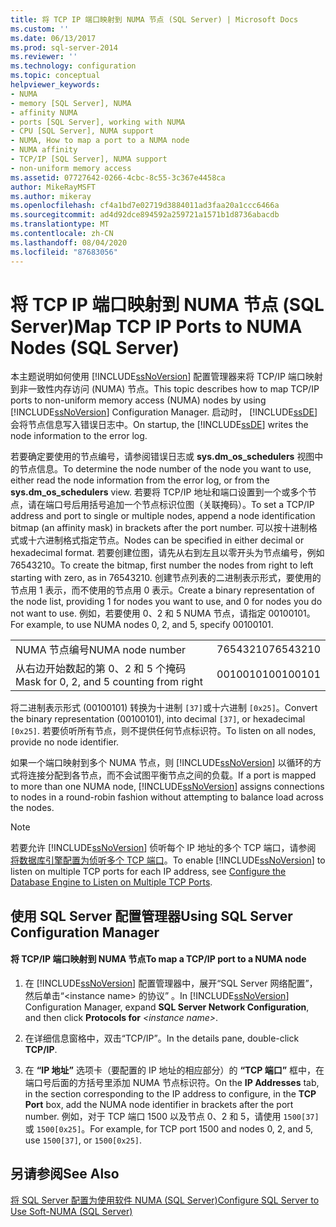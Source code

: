 ```yaml
---
title: 将 TCP IP 端口映射到 NUMA 节点 (SQL Server) | Microsoft Docs
ms.custom: ''
ms.date: 06/13/2017
ms.prod: sql-server-2014
ms.reviewer: ''
ms.technology: configuration
ms.topic: conceptual
helpviewer_keywords:
- NUMA
- memory [SQL Server], NUMA
- affinity NUMA
- ports [SQL Server], working with NUMA
- CPU [SQL Server], NUMA support
- NUMA, How to map a port to a NUMA node
- NUMA affinity
- TCP/IP [SQL Server], NUMA support
- non-uniform memory access
ms.assetid: 07727642-0266-4cbc-8c55-3c367e4458ca
author: MikeRayMSFT
ms.author: mikeray
ms.openlocfilehash: cf4a1bd7e02719d3884011ad3faa20a1ccc6466a
ms.sourcegitcommit: ad4d92dce894592a259721a1571b1d8736abacdb
ms.translationtype: MT
ms.contentlocale: zh-CN
ms.lasthandoff: 08/04/2020
ms.locfileid: "87683056"
---
```

# <a name="map-tcp-ip-ports-to-numa-nodes-sql-server"></a><span data-ttu-id="7d29a-102">将 TCP IP 端口映射到 NUMA 节点 (SQL Server)</span><span class="sxs-lookup"><span data-stu-id="7d29a-102">Map TCP IP Ports to NUMA Nodes (SQL Server)</span></span>
  <span data-ttu-id="7d29a-103">本主题说明如何使用 [!INCLUDE[ssNoVersion](../../includes/ssnoversion-md.md)] 配置管理器来将 TCP/IP 端口映射到非一致性内存访问 (NUMA) 节点。</span><span class="sxs-lookup"><span data-stu-id="7d29a-103">This topic describes how to map TCP/IP ports to non-uniform memory access (NUMA) nodes by using [!INCLUDE[ssNoVersion](../../includes/ssnoversion-md.md)] Configuration Manager.</span></span> <span data-ttu-id="7d29a-104">启动时， [!INCLUDE[ssDE](../../includes/ssde-md.md)] 会将节点信息写入错误日志中。</span><span class="sxs-lookup"><span data-stu-id="7d29a-104">On startup, the [!INCLUDE[ssDE](../../includes/ssde-md.md)] writes the node information to the error log.</span></span>  
  
 <span data-ttu-id="7d29a-105">若要确定要使用的节点编号，请参阅错误日志或 **sys.dm_os_schedulers** 视图中的节点信息。</span><span class="sxs-lookup"><span data-stu-id="7d29a-105">To determine the node number of the node you want to use, either read the node information from the error log, or from the **sys.dm_os_schedulers** view.</span></span> <span data-ttu-id="7d29a-106">若要将 TCP/IP 地址和端口设置到一个或多个节点，请在端口号后用括号追加一个节点标识位图（关联掩码）。</span><span class="sxs-lookup"><span data-stu-id="7d29a-106">To set a TCP/IP address and port to single or multiple nodes, append a node identification bitmap (an affinity mask) in brackets after the port number.</span></span> <span data-ttu-id="7d29a-107">可以按十进制格式或十六进制格式指定节点。</span><span class="sxs-lookup"><span data-stu-id="7d29a-107">Nodes can be specified in either decimal or hexadecimal format.</span></span> <span data-ttu-id="7d29a-108">若要创建位图，请先从右到左且以零开头为节点编号，例如 76543210。</span><span class="sxs-lookup"><span data-stu-id="7d29a-108">To create the bitmap, first number the nodes from right to left starting with zero, as in 76543210.</span></span> <span data-ttu-id="7d29a-109">创建节点列表的二进制表示形式，要使用的节点用 1 表示，而不使用的节点用 0 表示。</span><span class="sxs-lookup"><span data-stu-id="7d29a-109">Create a binary representation of the node list, providing 1 for nodes you want to use, and 0 for nodes you do not want to use.</span></span> <span data-ttu-id="7d29a-110">例如，若要使用 0、2 和 5 NUMA 节点，请指定 00100101。</span><span class="sxs-lookup"><span data-stu-id="7d29a-110">For example, to use NUMA nodes 0, 2, and 5, specify 00100101.</span></span>  
  
|||  
|-|-|  
|<span data-ttu-id="7d29a-111">NUMA 节点编号</span><span class="sxs-lookup"><span data-stu-id="7d29a-111">NUMA node number</span></span>|<span data-ttu-id="7d29a-112">76543210</span><span class="sxs-lookup"><span data-stu-id="7d29a-112">76543210</span></span>|  
|<span data-ttu-id="7d29a-113">从右边开始数起的第 0、2 和 5 个掩码</span><span class="sxs-lookup"><span data-stu-id="7d29a-113">Mask for 0, 2, and 5 counting from right</span></span>|<span data-ttu-id="7d29a-114">00100101</span><span class="sxs-lookup"><span data-stu-id="7d29a-114">00100101</span></span>|  
  
 <span data-ttu-id="7d29a-115">将二进制表示形式 (00100101) 转换为十进制 `[37]`或十六进制 `[0x25]`。</span><span class="sxs-lookup"><span data-stu-id="7d29a-115">Convert the binary representation (00100101), into decimal `[37]`, or hexadecimal `[0x25]`.</span></span> <span data-ttu-id="7d29a-116">若要侦听所有节点，则不提供任何节点标识符。</span><span class="sxs-lookup"><span data-stu-id="7d29a-116">To listen on all nodes, provide no node identifier.</span></span>  
  
 <span data-ttu-id="7d29a-117">如果一个端口映射到多个 NUMA 节点，则 [!INCLUDE[ssNoVersion](../../includes/ssnoversion-md.md)] 以循环的方式将连接分配到各节点，而不会试图平衡节点之间的负载。</span><span class="sxs-lookup"><span data-stu-id="7d29a-117">If a port is mapped to more than one NUMA node, [!INCLUDE[ssNoVersion](../../includes/ssnoversion-md.md)] assigns connections to nodes in a round-robin fashion without attempting to balance load across the nodes.</span></span>  
  
> [!NOTE]  
>  <span data-ttu-id="7d29a-118">若要允许 [!INCLUDE[ssNoVersion](../../includes/ssnoversion-md.md)] 侦听每个 IP 地址的多个 TCP 端口，请参阅 [将数据库引擎配置为侦听多个 TCP 端口](configure-the-database-engine-to-listen-on-multiple-tcp-ports.md)。</span><span class="sxs-lookup"><span data-stu-id="7d29a-118">To enable [!INCLUDE[ssNoVersion](../../includes/ssnoversion-md.md)] to listen on multiple TCP ports for each IP address, see [Configure the Database Engine to Listen on Multiple TCP Ports](configure-the-database-engine-to-listen-on-multiple-tcp-ports.md).</span></span>  
  
##  <a name="using-sql-server-configuration-manager"></a><a name="SSMSProcedure"></a> <span data-ttu-id="7d29a-119">使用 SQL Server 配置管理器</span><span class="sxs-lookup"><span data-stu-id="7d29a-119">Using SQL Server Configuration Manager</span></span>  
  
#### <a name="to-map-a-tcpip-port-to-a-numa-node"></a><span data-ttu-id="7d29a-120">将 TCP/IP 端口映射到 NUMA 节点</span><span class="sxs-lookup"><span data-stu-id="7d29a-120">To map a TCP/IP port to a NUMA node</span></span>  
  
1.  <span data-ttu-id="7d29a-121">在 [!INCLUDE[ssNoVersion](../../includes/ssnoversion-md.md)] 配置管理器中，展开“SQL Server 网络配置”，然后单击“\<instance name> 的协议” 。</span><span class="sxs-lookup"><span data-stu-id="7d29a-121">In [!INCLUDE[ssNoVersion](../../includes/ssnoversion-md.md)] Configuration Manager, expand **SQL Server Network Configuration**, and then click **Protocols for** *\<instance name>*.</span></span>  
  
2.  <span data-ttu-id="7d29a-122">在详细信息窗格中，双击“TCP/IP”。</span><span class="sxs-lookup"><span data-stu-id="7d29a-122">In the details pane, double-click **TCP/IP**.</span></span>  
  
3.  <span data-ttu-id="7d29a-123">在 **“IP 地址”** 选项卡（要配置的 IP 地址的相应部分）的 **“TCP 端口”** 框中，在端口号后面的方括号里添加 NUMA 节点标识符。</span><span class="sxs-lookup"><span data-stu-id="7d29a-123">On the **IP Addresses** tab, in the section corresponding to the IP address to configure, in the **TCP Port** box, add the NUMA node identifier in brackets after the port number.</span></span> <span data-ttu-id="7d29a-124">例如，对于 TCP 端口 1500 以及节点 0、2 和 5，请使用 `1500[37]` 或 `1500[0x25]`。</span><span class="sxs-lookup"><span data-stu-id="7d29a-124">For example, for TCP port 1500 and nodes 0, 2, and 5, use `1500[37]`, or `1500[0x25]`.</span></span>  
  
## <a name="see-also"></a><span data-ttu-id="7d29a-125">另请参阅</span><span class="sxs-lookup"><span data-stu-id="7d29a-125">See Also</span></span>  
 [<span data-ttu-id="7d29a-126">将 SQL Server 配置为使用软件 NUMA &#40;SQL Server&#41;</span><span class="sxs-lookup"><span data-stu-id="7d29a-126">Configure SQL Server to Use Soft-NUMA &#40;SQL Server&#41;</span></span>](soft-numa-sql-server.md)  
  
  
